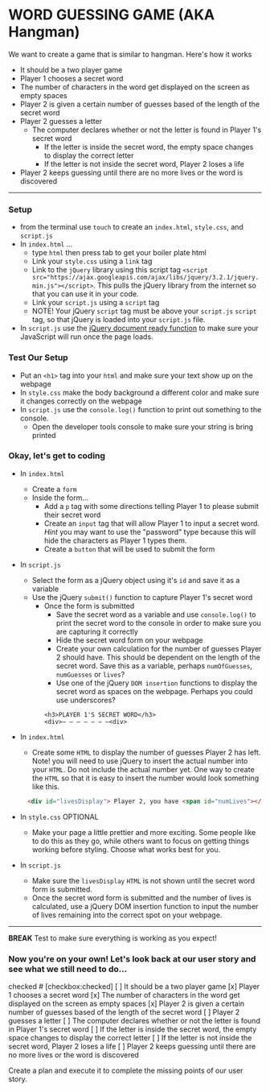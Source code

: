 # WORD GUESSING GAME (AKA Hangman)
We want to create a game that is similar to hangman. Here's how it works
  - It should be a two player game 
  - Player 1 chooses a secret word
  - The number of characters in the word get displayed on the screen as empty spaces
  - Player 2 is given a certain number of guesses based of the length of the secret word 
  - Player 2 guesses a letter
    - The computer declares whether or not the letter is found in Player 1's secret word
      - If the letter is inside the secret word, the empty space changes to display the correct letter
      - If the letter is not inside the secret word, Player 2 loses a life
  - Player 2 keeps guessing until there are no more lives or the word is discovered
___

### Setup
- from the terminal use `touch` to create an `index.html`, `style.css`, and `script.js`
- In `index.html` ...
  - type `html` then press tab to get your boiler plate html
  - Link your `style.css` using a `link` tag
  - Link to the `jQuery` library using this script tag `<script src="https://ajax.googleapis.com/ajax/libs/jquery/3.2.1/jquery.min.js"></script>`. This pulls the jQuery library from the internet so that you can use it in your code.
  - Link your `script.js` using a `script` tag
  - NOTE! Your jQuery `script` tag must be above your `script.js` `script` tag, so that jQuery is loaded into your `script.js` file.
- In `script.js` use the [jQuery document ready function](https://learn.jquery.com/using-jquery-core/document-ready/) to make sure your JavaScript will run once the page loads.

### Test Our Setup
- Put an `<h1>` tag into your `html` and make sure your text show up on the webpage
- In `style.css` make the body background a different color and make sure it changes correctly on the webpage
- In `script.js` use the `console.log()` function to print out something to the console. 
  - Open the developer tools console to make sure your string is bring printed


### Okay, let's get to coding
- In `index.html`
  - Create a `form`
  - Inside the form...
    - Add a `p` tag with some directions telling Player 1 to please submit their secret word
    - Create an `input` tag that will allow Player 1 to input a secret word. *Hint* you may want to use the "password" type because this will hide the characters as Player 1 types them.
    - Create a `button` that will be used to submit the form


- In `script.js`
  - Select the form as a jQuery object using it's `id` and save it as a variable
  - Use the jQuery `submit()` function to capture Player 1's secret word
    - Once the form is submitted 
      - Save the secret word as a variable and use `console.log()` to print the secret word to the console in order to make sure you are capturing it correctly
      - Hide the secret word form on your webpage
      - Create your own calculation for the number of guesses Player 2 should have. This should be dependent on the length of the secret word. Save this as a variable, perhaps `numOfGuesses`, `numGuesses` or `lives`?
      - Use one of the jQuery `DOM insertion` functions to display the secret word as spaces on the webpage. Perhaps you could use underscores?
      ```
      <h3>PLAYER 1'S SECRET WORD</h3>
      <div>– – – – – – –<div>
      ```

- In `index.html`
    - Create some `HTML` to display the number of guesses Player 2 has left. Note! you will need to use jQuery to insert the actual number into your `HTML`. Do not include the actual number yet. One way to create the `HTML` so that it is easy to insert the number would look something like this.
    ``` html
      <div id="livesDisplay"> Player 2, you have <span id="numLives"></span> guesses left.</div>
    ```

- In `style.css` OPTIONAL
  - Make your page a little prettier and more exciting. Some people like to do this as they go, while others want to focus on getting things working before styling. Choose what works best for you.

- In `script.js`
  - Make sure the `livesDisplay` `HTML` is not shown until the secret word form is submitted.
  - Once the secret word form is submitted and the number of lives is calculated, use a jQuery DOM insertion function to input the number of lives remaining into the correct spot on your webpage.


---
**BREAK** Test to make sure everything is working as you expect!


### Now you're on your own! Let's look back at our user story and see what we still need to do...
checked   # [checkbox:checked]
 [ ] It should be a two player game 
 [x] Player 1 chooses a secret word
 [x] The number of characters in the word get displayed on the screen as empty spaces
 [x] Player 2 is given a certain number of guesses based of the length of the secret word 
 [ ] Player 2 guesses a letter
    [ ] The computer declares whether or not the letter is found in Player 1's secret word
      [ ] If the letter is inside the secret word, the empty space changes to display the correct letter
      [ ] If the letter is not inside the secret word, Player 2 loses a life
  [ ] Player 2 keeps guessing until there are no more lives or the word is discovered
  
 Create a plan and execute it to complete the missing points of our user story.



